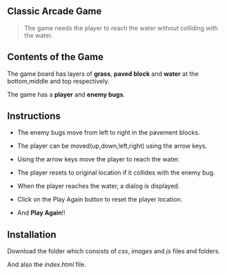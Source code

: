 ## Classic Arcade Game 

> The game needs the player to reach the water without colliding with the water.

## Contents of the Game

The game board has layers of **grass**, **paved block** and **water** at the bottom,middle and top respectively.

The game has a **player** and **enemy bugs**.

## Instructions

- The enemy bugs move from left to right in the pavement blocks.

- The player can be moved(up,down,left,right) using the arrow keys.

- Using the arrow keys move the player to reach the water.

- The player resets to original location if it collides with the enemy bug.

- When the player reaches the water, a dialog is displayed.

- Click on the Play Again button to reset the player location.

- And **Play Again**!!

## Installation

Download the folder which consists of *css*, *images* and *js* files and folders.

And also the *index.html* file.



